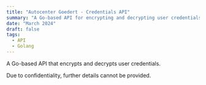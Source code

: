 ```yaml
---
title: "Autocenter Goedert - Credentials API"
summary: "A Go-based API for encrypting and decrypting user credentials."
date: "March 2024"
draft: false
tags:
  - API
  - Golang
---
```


A Go-based API that encrypts and decrypts user credentials.

Due to confidentiality, further details cannot be provided.
